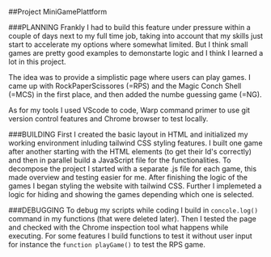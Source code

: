 ##Project MiniGamePlattform

###PLANNING
Frankly I had to build this feature under pressure within a couple of days next to my full time job, taking into account that my skills just start to accelerate my options where somewhat limited. But I think small games are pretty good examples to demonstarte logic and I think I learned a lot in this project.

The idea was to provide a simplistic page where users can play games. I came up with RockPaperScissores (=RPS) and the Magic Conch Shell (=MCS) in the first place, and then added the numbe guessing game (=NG). 

As for my tools I used VScode to code, Warp command primer to use git version control features and Chrome browser to test locally.

###BUILDING
First I created the basic layout in HTML and initialized my working environment inluding tailwind CSS styling features. I built one game after another starting with the HTML elements (to get their Id's correctly) and then in parallel build a JavaScript file for the functionalities. To decompose the project I started with a separate .js file for each game, this made overview and testing easier for me. After finishing the logic of the games I began styling the website with tailwind CSS. Further I implemeted a logic for hiding and showing the games depending which one is selected. 

###DEBUGGING
To debug my scripts while coding I build in `concole.log()` command in my functions (that were deleted later). Then I tested the page and checked with the Chrome inspection tool what happens while executing. For some features I build functions to test it without user input for instance the `function playGame()` to test the RPS game.

